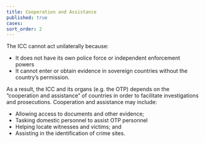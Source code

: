 ```yaml
---
title: Cooperation and Assistance
published: true
cases:
sort_order: 2
---
```



The ICC cannot act unilaterally because:

* It does not have its own police force or independent enforcement powers
* It cannot enter or obtain evidence in sovereign countries without the country’s permission.

As a result, the ICC and its organs (e.g. the OTP) depends on the “cooperation and assistance” of countries in order to facilitate investigations and prosecutions. Cooperation and assistance may include:

* Allowing access to documents and other evidence;
* Tasking domestic personnel to assist OTP personnel
* Helping locate witnesses and victims; and
* Assisting in the identification of crime sites.